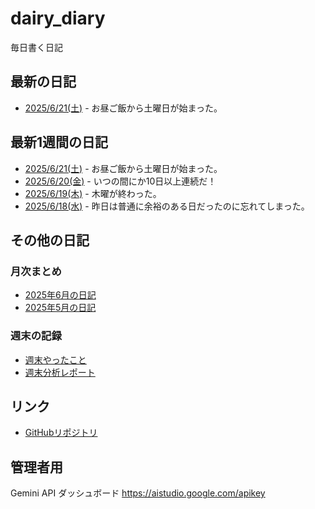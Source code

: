 # dairy_diary

毎日書く日記

## 最新の日記

- [2025/6/21(土)](diary/2025/06/20250621.md) - お昼ご飯から土曜日が始まった。

## 最新1週間の日記

- [2025/6/21(土)](diary/2025/06/20250621.md) - お昼ご飯から土曜日が始まった。
- [2025/6/20(金)](diary/2025/06/20250620.md) - いつの間にか10日以上連続だ！
- [2025/6/19(木)](diary/2025/06/20250619.md) - 木曜が終わった。
- [2025/6/18(水)](diary/2025/06/20250618.md) - 昨日は普通に余裕のある日だったのに忘れてしまった。

## その他の日記

### 月次まとめ

- [2025年6月の日記](diary/2025/monthly/202506.md)
- [2025年5月の日記](diary/2025/monthly/202505.md)

### 週末の記録

- [週末やったこと](diary/2025/weekend/weekend_diary.md)
- [週末分析レポート](diary/2025/weekend/analysis_report.md)

## リンク

- [GitHubリポジトリ](https://github.com/hika-pan/daily_diary)

## 管理者用

Gemini API ダッシュボード <https://aistudio.google.com/apikey>

